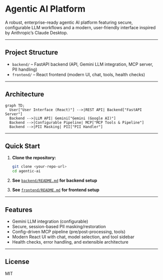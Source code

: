 # Agentic AI Platform

A robust, enterprise-ready agentic AI platform featuring secure, configurable LLM workflows and a modern, user-friendly interface inspired by Anthropic’s Claude Desktop.

---

## Project Structure

- `backend/` – FastAPI backend (API, Gemini LLM integration, MCP server, PII handling)
- `frontend/` – React frontend (modern UI, chat, tools, health checks)

---

## Architecture

```mermaid
graph TD;
  User["User Interface (React)"] -->|REST API| Backend["FastAPI Server"]
  Backend -->|LLM API| Gemini["Gemini (Google AI)"]
  Backend -->|Configurable Pipeline| MCP["MCP Tools & Pipeline"]
  Backend -->|PII Masking| PII["PII Handler"]
```

---

## Quick Start

1. **Clone the repository:**

   ```sh
   git clone <your-repo-url>
   cd agentic-ai
   ```

2. **See** [`backend/README.md`](backend/README.md) **for backend setup**
3. **See** [`frontend/README.md`](frontend/README.md) **for frontend setup**

---

## Features

- Gemini LLM integration (configurable)
- Secure, session-based PII masking/restoration
- Config-driven MCP pipeline (pre/post-processing, tools)
- Modern React UI with chat, model selection, and tool sidebar
- Health checks, error handling, and extensible architecture

---

## License

MIT

